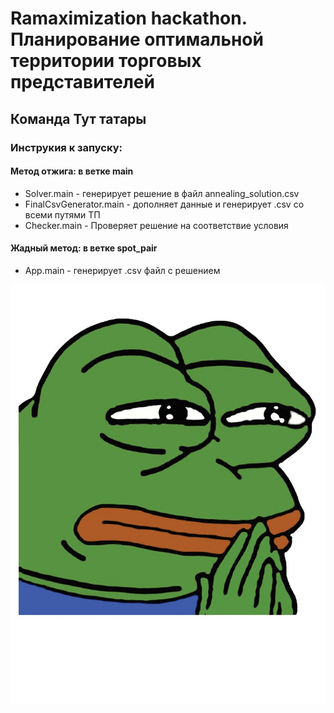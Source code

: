 # Ramaximization hackathon. Планирование оптимальной территории торговых представителей

## Команда **Тут татары**

### Инструкия к запуску:

#### Метод отжига: в ветке main

* Solver.main - генерирует решение в файл annealing_solution.csv
* FinalCsvGenerator.main - дополняет данные и генерирует .csv со всеми путями ТП
* Checker.main - Проверяет решение на соответствие условия

#### Жадный метод: в ветке spot_pair

* App.main - генерирует .csv файл с решением

![MonkaHmm](monkaHmm.jpg "MonkaHmm")